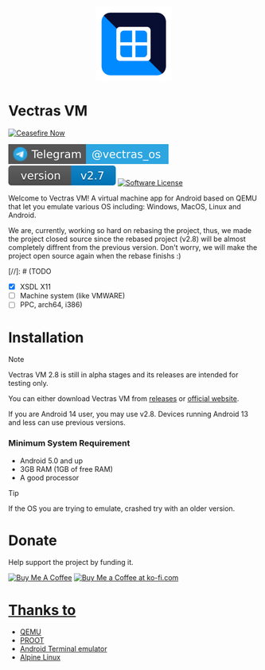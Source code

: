 <p align="center">
  <img src="resources/vectrasvm.png" style="width: 30%;" />
</p>

# Vectras VM
[![Ceasefire Now](https://badge.techforpalestine.org/default)](https://techforpalestine.org/learn-more)

[![Telegram Channel][ico-telegram]][link-telegram]
[![Latest Version][ico-version]][link-releases]
[![Software License][ico-license]](LICENSE.md)

Welcome to Vectras VM! A virtual machine app for Android based on QEMU that let you emulate various OS including: Windows, MacOS, Linux and Android.

We are, currently, working so hard on rebasing the project, thus, we made the project closed source since the rebased project (v2.8) will be almost completely diffrent from the previous version. Don't worry, we will make the project open source again when the rebase finishs :)

[//]: # (TODO 
- [x] XSDL X11
- [ ] Machine system (like VMWARE)
- [ ] PPC, arch64, i386)

# Installation
> [!NOTE]
> Vectras VM 2.8 is still in alpha stages and its releases are intended for testing only.

You can either download Vectras VM from [releases](https://github.com/epicstudios856/Vectras-VM-Android/releases) or [official website](https://vectras.netlify.app/download).

If you are Android 14 user, you may use v2.8. Devices running Android 13 and less can use previous versions.

### Minimum System Requirement
- Android 5.0 and up
- 3GB RAM (1GB of free RAM)
- A good processor 
> [!TIP]
> If the OS you are trying to emulate, crashed try with an older version.

# Donate
Help support the project by funding it.
<p><a href="https://www.buymeacoffee.com/vectrasvm" target="_blank"><img src="https://cdn.buymeacoffee.com/buttons/default-orange.png" alt="Buy Me A Coffee" height="35" width="168"></a> <a href='https://ko-fi.com/vectrasvm' target='_blank'><img height='35' style='border:0px;height:46px;' src='https://az743702.vo.msecnd.net/cdn/kofi3.png?v=0' border='0' alt='Buy Me a Coffee at ko-fi.com' />
 </p>


# Thanks to
- [QEMU](https://github.com/qemu/qemu)
- [PROOT](https://proot-me.github.io/)
- [Android Terminal emulator](https://github.com/jackpal/Android-Terminal-Emulator)
- [Alpine Linux](https://www.alpinelinux.org/)

[ico-telegram]: https://raw.githubusercontent.com/epicstudios856/Vectras-windows-emulator/main/res/images/telegram.svg
[ico-version]: https://raw.githubusercontent.com/epicstudios856/Vectras-windows-emulator/main/res/images/version.svg
[ico-license]: https://img.shields.io/badge/License-GPL_v2-blue.svg

[link-telegram]: https://t.me/vectras_os
[link-repo]: https://github.com/epicstudios856/Vectras-VM-Android/
[link-releases]: https://github.com/epicstudios856/Vectras-VM-Android/releases/
